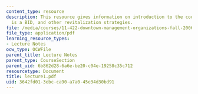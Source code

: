 ```yaml
---
content_type: resource
description: This resource gives information on introduction to the course, and what
  is a BID, and other revitalization strategies.
file: /media/courses/11-422-downtown-management-organizations-fall-2006/3642fd013ebcca90a7a045e34d30bd91_lecture1.pdf
file_type: application/pdf
learning_resource_types:
- Lecture Notes
ocw_type: OCWFile
parent_title: Lecture Notes
parent_type: CourseSection
parent_uid: 6b862d28-6a6e-be20-c04e-19258c35c712
resourcetype: Document
title: lecture1.pdf
uid: 3642fd01-3ebc-ca90-a7a0-45e34d30bd91
---
```

